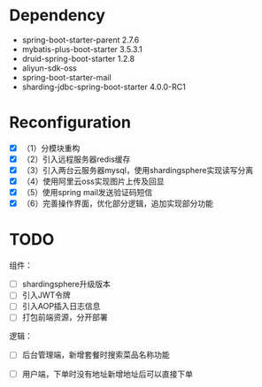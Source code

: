 # Dependency

- spring-boot-starter-parent 2.7.6
- mybatis-plus-boot-starter 3.5.3.1
- druid-spring-boot-starter 1.2.8
- aliyun-sdk-oss
- spring-boot-starter-mail
- sharding-jdbc-spring-boot-starter 4.0.0-RC1

# Reconfiguration

- [x] （1）分模块重构
- [x] （2）引入远程服务器redis缓存
- [x] （3）引入两台云服务器mysql，使用shardingsphere实现读写分离
- [x] （4）使用阿里云oss实现图片上传及回显
- [x] （5）使用spring mail发送验证码短信
- [x] （6）完善操作界面，优化部分逻辑，追加实现部分功能

# TODO

组件：
- [ ] shardingsphere升级版本
- [ ] 引入JWT令牌
- [ ] 引入AOP插入日志信息
- [ ] 打包前端资源，分开部署

逻辑：
- [ ] 后台管理端，新增套餐时搜索菜品名称功能
- [ ] 用户端，下单时没有地址新增地址后可以直接下单

